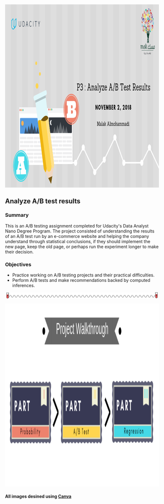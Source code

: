 <p align="center">
  <img src="Source/header.png" width="1000" height="600" />
</p>

## Analyze A/B test results

### Summary
This is an A/B testing assignment completed for Udacity's Data Analyst Nano Degree Program. The project consisted of understanding the results of an A/B test run by an e-commerce website and helping the company understand through statistical conclusions, if they should implement the new page, keep the old page, or perhaps run the experiment longer to make their decision.

### Objectives
* Practice working on A/B testing projects and their practical difficulties.
* Perform A/B tests and make recommendations backed by computed inferences.


<p align="center">
  <img src="Source/bar.png"/>
</p>

<p align="center">
  <img src="Source/project.png" width="1000" height="600" />
</p>

#### All images desined using [Canva](http://https://www.canva.com) 
